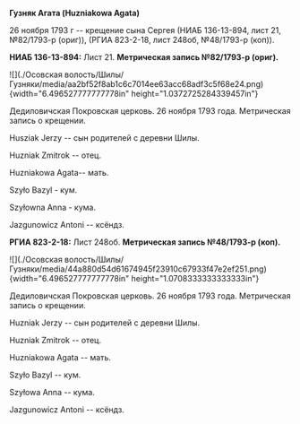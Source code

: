 **Гузняк Агата (Huzniakowa Agata)**

26 ноября 1793 г -- крещение сына Сергея (НИАБ 136-13-894, лист 21,
№82/1793-р (ориг)), (РГИА 823-2-18, лист 248об, №48/1793-р (коп)).

**НИАБ 136-13-894:** Лист 21. **Метрическая запись №82/1793-р (ориг).**

![](./Осовская волость/Шилы/Гузняки/media/aa2bf52f8ab1c6c7014ee63acc68adf3c5f68e24.png){width="6.496527777777778in"
height="1.0372725284339457in"}

Дедиловичская Покровская церковь. 26 ноября 1793 года. Метрическая
запись о крещении.

Husziak Jerzy -- сын родителей с деревни Шилы.

Huzniak Zmitrok -- отец.

Huzniakowa Agata-- мать.

Szyło Bazyl - кум.

Szyłowna Anna - кума.

Jazgunowicz Antoni -- ксёндз.

**РГИА 823-2-18:** Лист 248об. **Метрическая запись №48/1793-р (коп).**

![](./Осовская волость/Шилы/Гузняки/media/44a880d54d61674945f23910c67933f47e2ef251.png){width="6.496527777777778in"
height="1.0708333333333333in"}

Дедиловичская Покровская церковь. 26 ноября 1793 года. Метрическая
запись о крещении.

Huzniak Jerzy -- сын родителей с деревни Шилы.

Huzniak Zmitrok -- отец.

Huzniakowa Agata -- мать.

Szyło Bazyl -- кум.

Szyłowa Anna -- кума.

Jazgunowicz Antoni -- ксёндз.

